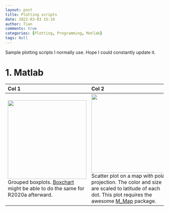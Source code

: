 ```yaml
---
layout: post
title: Plotting scripts
date: 2022-03-03 15:19
author: Tian
comments: true
categories: [Plotting, Programming, Matlab]
tags: Null
---
```


Sample plotting scripts I normally use. Hope I could constantly update it.

# 1. Matlab

|Col 1|Col 2|
|:----|:----|
|[<img src="https://simhydro.com/notebook/images/plots/boxplot.png" width="250"/>](https://github.com/hydrotian/plotting/blob/main/matlab/boxplot.m) Grouped boxplots. [Boxchart](https://www.mathworks.com/help/matlab/ref/boxchart.html) might be able to do the same for R2020a afterward. |[<img src="https://simhydro.com/notebook/images/plots/polar.png" width="250"/>](https://github.com/hydrotian/plotting/blob/main/matlab/polar.m) Scatter plot on a map with polar projection. The color and size are scaled to latitude of each dot. This plot requires the awesome [M_Map](https://www.eoas.ubc.ca/~rich/map.html) package. |
